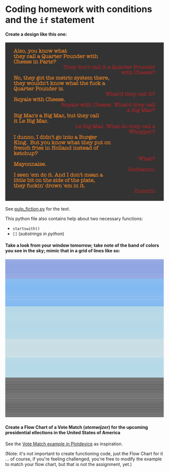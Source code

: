# Coding homework with conditions and the `if` statement

#### Create a design like this one:

![pulp fiction dialog](pulp_fiction.png)

See [pulp_fiction.py](pulp_fiction.py) for the text.

This python file also contains help about two necessary functions:

- `startswith()`
- `[]` (_substrings in python_)


#### Take a look from your window tomorrow; take note of the band of colors you see in the sky; mimic that in a grid of lines like so:

![lines grid](lines_grid.png)

#### Create a **Flow Chart** of a Vote Match (_stemwijzer_) for the upcoming presidential ellections in the United States of America

See the [Vote Match example in Plotdevice](vote_match_example.pv) as inspiration.

(Note: it's not important to create functioning code, just the Flow Chart for it ... of course, if you're feeling challenged, you're free to modify the example to match your flow chart, but that is not the assignment, yet.)